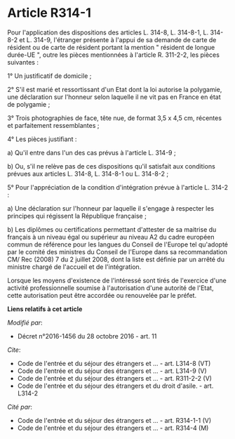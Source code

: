 # Article R314-1

Pour l'application des dispositions des articles L. 314-8, L. 314-8-1, L. 314-8-2 et L. 314-9, l'étranger présente à l'appui
de sa demande de carte de résident ou de carte de résident portant la mention " résident de longue durée-UE ", outre les
pièces mentionnées à l'article R. 311-2-2, les pièces suivantes :

1° Un justificatif de domicile ;

2° S'il est marié et ressortissant d'un Etat dont la loi autorise la polygamie, une déclaration sur l'honneur selon laquelle
il ne vit pas en France en état de polygamie ;

3° Trois photographies de face, tête nue, de format 3,5 x 4,5 cm, récentes et parfaitement ressemblantes ;

4° Les pièces justifiant :

a) Qu'il entre dans l'un des cas prévus à l'article L. 314-9 ;

b) Ou, s'il ne relève pas de ces dispositions qu'il satisfait aux conditions prévues aux articles L. 314-8, L. 314-8-1 ou L.
314-8-2 ;

5° Pour l'appréciation de la condition d'intégration prévue à l'article L. 314-2 :

a) Une déclaration sur l'honneur par laquelle il s'engage à respecter les principes qui régissent la République française ;

b) Les diplômes ou certifications permettant d'attester de sa maitrise du français à un niveau égal ou supérieur au niveau A2
du cadre européen commun de référence pour les langues du Conseil de l'Europe tel qu'adopté par le comité des ministres du
Conseil de l'Europe dans sa recommandation CM/ Rec (2008) 7 du 2 juillet 2008, dont la liste est définie par un arrêté du
ministre chargé de l'accueil et de l'intégration.

Lorsque les moyens d'existence de l'intéressé sont tirés de l'exercice d'une activité professionnelle soumise à
l'autorisation d'une autorité de l'Etat, cette autorisation peut être accordée ou renouvelée par le préfet.

**Liens relatifs à cet article**

_Modifié par_:

  - Décret n°2016-1456 du 28 octobre 2016 - art. 11

_Cite_:

  - Code de l'entrée et du séjour des étrangers et ... - art. L314-8 (VT)
  - Code de l'entrée et du séjour des étrangers et ... - art. L314-9 (V)
  - Code de l'entrée et du séjour des étrangers et ... - art. R311-2-2 (V)
  - Code de l'entrée et du séjour des étrangers et du droit d'asile. - art. L314-2

_Cité par_:

  - Code de l'entrée et du séjour des étrangers et ... - art. R314-1-1 (V)
  - Code de l'entrée et du séjour des étrangers et ... - art. R314-4 (M)
